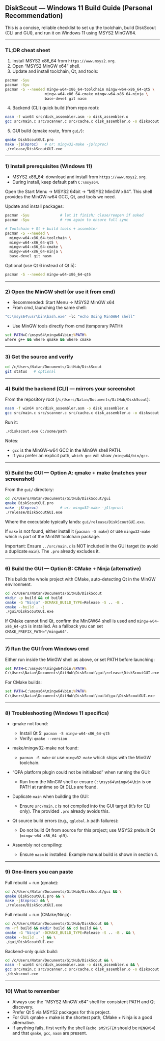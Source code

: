 ## DiskScout — Windows 11 Build Guide (Personal Recommendation)

This is a concise, reliable checklist to set up the toolchain, build DiskScout (CLI and GUI), and run it on Windows 11 using MSYS2 MinGW64. 

---

### TL;DR cheat sheet

1) Install MSYS2 x86_64 from `https://www.msys2.org`.
2) Open “MSYS2 MinGW x64” shell.
3) Update and install toolchain, Qt, and tools:
```bash
pacman -Syu
pacman -Syu
pacman -S --needed mingw-w64-x86_64-toolchain mingw-w64-x86_64-qt5 \
                  mingw-w64-x86_64-cmake mingw-w64-x86_64-ninja \
                  base-devel git nasm
```
4) Backend (CLI) quick build (from repo root):
```bash
nasm -f win64 src/disk_assembler.asm -o disk_assembler.o
gcc src/main.c src/scanner.c src/cache.c disk_assembler.o -o diskscout.exe -O3 -lpthread
```
5) GUI build (qmake route, from `gui/`):
```bash
qmake DiskScoutGUI.pro
make -j$(nproc)   # or: mingw32-make -j$(nproc)
./release/DiskScoutGUI.exe
```

---

### 1) Install prerequisites (Windows 11)

- MSYS2 x86_64: download and install from `https://www.msys2.org`.
- During install, keep default path `C:\msys64`.

Open the Start Menu → MSYS2 64bit → “MSYS2 MinGW x64”. This shell provides the MinGW-w64 GCC, Qt, and tools we need.

Update and install packages:
```bash
pacman -Syu              # let it finish; close/reopen if asked
pacman -Syu              # run again to ensure full sync

# Toolchain + Qt + build tools + assembler
pacman -S --needed \
  mingw-w64-x86_64-toolchain \
  mingw-w64-x86_64-qt5 \
  mingw-w64-x86_64-cmake \
  mingw-w64-x86_64-ninja \
  base-devel git nasm
```

Optional (use Qt 6 instead of Qt 5):
```bash
pacman -S --needed mingw-w64-x86_64-qt6
```

---

### 2) Open the MinGW shell (or use it from cmd)

- Recommended: Start Menu → MSYS2 MinGW x64
- From cmd, launching the same shell:
```cmd
"C:\msys64\usr\bin\bash.exe" -lc "echo Using MinGW64 shell"
```
- Use MinGW tools directly from cmd (temporary PATH):
```cmd
set PATH=C:\msys64\mingw64\bin;%PATH%
where g++ && where qmake && where cmake
```

---

### 3) Get the source and verify

```bash
cd /c/Users/Natan/Documents/GitHub/DiskScout
git status   # optional
```

---

### 4) Build the backend (CLI) — mirrors your screenshot

From the repository root (`/c/Users/Natan/Documents/GitHub/DiskScout`):
```bash
nasm -f win64 src/disk_assembler.asm -o disk_assembler.o
gcc src/main.c src/scanner.c src/cache.c disk_assembler.o -o diskscout.exe -O3 -lpthread
```
Run it:
```bash
./diskscout.exe C:/some/path
```

Notes:
- `gcc` is the MinGW-w64 GCC in the MinGW shell PATH.
- If you prefer an explicit path, `which gcc` will show `/mingw64/bin/gcc`.

---

### 5) Build the GUI — Option A: qmake + make (matches your screenshot)

From the `gui/` directory:
```bash
cd /c/Users/Natan/Documents/GitHub/DiskScout/gui
qmake DiskScoutGUI.pro
make -j$(nproc)          # or: mingw32-make -j$(nproc)
./release/DiskScoutGUI.exe
```

Where the executable typically lands: `gui/release/DiskScoutGUI.exe`.

If `make` is not found, either install it (`pacman -S make`) or use `mingw32-make` which is part of the MinGW toolchain package.

Important: Ensure `../src/main.c` is NOT included in the GUI target (to avoid a duplicate `main`). The `.pro` already excludes it.

---

### 6) Build the GUI — Option B: CMake + Ninja (alternative)

This builds the whole project with CMake, auto-detecting Qt in the MinGW environment.
```bash
cd /c/Users/Natan/Documents/GitHub/DiskScout
mkdir -p build && cd build
cmake -G "Ninja" -DCMAKE_BUILD_TYPE=Release -S .. -B .
cmake --build . -j
./gui/DiskScoutGUI.exe
```

If CMake cannot find Qt, confirm the MinGW64 shell is used and `mingw-w64-x86_64-qt5` is installed. As a fallback you can set `CMAKE_PREFIX_PATH="/mingw64"`.

---

### 7) Run the GUI from Windows cmd

Either run inside the MinGW shell as above, or set PATH before launching:
```cmd
set PATH=C:\msys64\mingw64\bin;%PATH%
C:\Users\Natan\Documents\GitHub\DiskScout\gui\release\DiskScoutGUI.exe
```

For CMake builds:
```cmd
set PATH=C:\msys64\mingw64\bin;%PATH%
C:\Users\Natan\Documents\GitHub\DiskScout\build\gui\DiskScoutGUI.exe
```

---

### 8) Troubleshooting (Windows 11 specifics)

- qmake not found:
  - Install Qt 5: `pacman -S mingw-w64-x86_64-qt5`
  - Verify: `qmake --version`

- make/mingw32-make not found:
  - `pacman -S make` or use `mingw32-make` which ships with the MinGW toolchain.

- “QPA platform plugin could not be initialized” when running the GUI:
  - Run from the MinGW shell or ensure `C:\msys64\mingw64\bin` is on PATH at runtime so Qt DLLs are found.

- Duplicate `main` when building the GUI:
  - Ensure `src/main.c` is not compiled into the GUI target (it’s for CLI only). The provided `.pro` already avoids this.

- Qt source build errors (e.g., `qglobal.h` path failures):
  - Do not build Qt from source for this project; use MSYS2 prebuilt Qt (`mingw-w64-x86_64-qt5`).

- Assembly not compiling:
  - Ensure `nasm` is installed. Example manual build is shown in section 4.

---

### 9) One-liners you can paste

Full rebuild + run (qmake):
```bash
cd /c/Users/Natan/Documents/GitHub/DiskScout/gui && \
qmake DiskScoutGUI.pro && \
make -j$(nproc) && \
./release/DiskScoutGUI.exe
```

Full rebuild + run (CMake/Ninja):
```bash
cd /c/Users/Natan/Documents/GitHub/DiskScout && \
rm -rf build && mkdir build && cd build && \
cmake -G "Ninja" -DCMAKE_BUILD_TYPE=Release -S .. -B . && \
cmake --build . -j && \
./gui/DiskScoutGUI.exe
```

Backend-only quick build:
```bash
cd /c/Users/Natan/Documents/GitHub/DiskScout && \
nasm -f win64 src/disk_assembler.asm -o disk_assembler.o && \
gcc src/main.c src/scanner.c src/cache.c disk_assembler.o -o diskscout.exe -O3 -lpthread && \
./diskscout.exe
```

---

### 10) What to remember

- Always use the “MSYS2 MinGW x64” shell for consistent PATH and Qt discovery.
- Prefer Qt 5 via MSYS2 packages for this project.
- For GUI: qmake + make is the shortest path; CMake + Ninja is a good alternative.
- If anything fails, first verify the shell (`echo $MSYSTEM` should be `MINGW64`) and that `qmake`, `gcc`, `nasm` are present.


